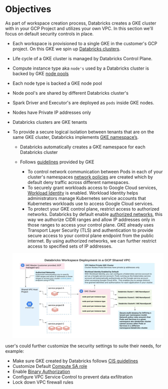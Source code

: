 # Objectives
As part of workspace creation process, Databricks creates a GKE cluster with in your GCP Project and utilizes your own VPC. In this section we'll focus on default security controls in place.


* Each workspace is provisioned to a single GKE in the customer's GCP project. On this GKE we spin up [Databricks clusters](https://docs.gcp.databricks.com/clusters/index.html).
* Life cycle of a GKE cluster is managed by Databricks Control Plane.
* Compute instance type aka `node's` used by a Databricks cluster is backed by GKE [node pools](https://cloud.google.com/kubernetes-engine/docs/concepts/node-pools)
* Each node type is backed a GKE node pool
* Node pool's are shared by different Databricks cluster's
* Spark Driver and Executor's are deployed as `pods` inside GKE nodes.
* Nodes have Private IP addresses only
* Databricks clusters are GKE tenants
  
* To provide a secure logical isolation between tenants that are on the same GKE cluster, Databricks implements [GKE namespace’s](https://cloud.google.com/kubernetes-engine/docs/best-practices/enterprise-multitenancy#create-namespaces).

  * Databricks automatically creates a GKE namespace for each Databricks cluster

  * Follows [guidelines](https://cloud.google.com/kubernetes-engine/docs/best-practices/enterprise-multitenancy#network-policies) provided by GKE

    * To control network communication between Pods in each of your cluster's namespaces [network policies](https://cloud.google.com/kubernetes-engine/docs/best-practices/enterprise-multitenancy#network-policies) are created which by default deny traffic across different namespaces.
    * To securely grant workloads access to Google Cloud services, [Workload Identity](https://cloud.google.com/kubernetes-engine/docs/how-to/workload-identity) is enabled. Workload Identity helps administrators manage Kubernetes service accounts that Kubernetes workloads use to access Google Cloud services.
    * To protect your GKE control plane, restrict access to authorized networks. Databricks by default enable [authorized networks](https://cloud.google.com/kubernetes-engine/docs/how-to/authorized-networks), this way we authorize CIDR ranges and allow IP addresses only in those ranges to access your control plane. GKE already uses Transport Layer Security (TLS) and authentication to provide secure access to your control plane endpoint from the public internet. By using authorized networks, we can further restrict access to specified sets of IP addresses.
  
  ![default-cis-guidelines](./images/GCP-CIS-DefaultGuidelines.png)

user's could further customize the security settings to suite their needs, for example:

* Make sure GKE created by Databricks follows [CIS guidelines](./security/GKE-CIS-Guidelines.md)
* Customize Default [Compute SA role](./security/Customize-Default-ComputeSA-Role.md)
* Enable [Binary Authorization](./security/Enable-Binary-Authorization.md)
* Configure VPC Service Control to prevent data exfiltration
* Lock down VPC firewall rules
  